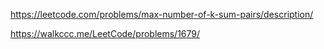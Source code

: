 https://leetcode.com/problems/max-number-of-k-sum-pairs/description/

https://walkccc.me/LeetCode/problems/1679/
